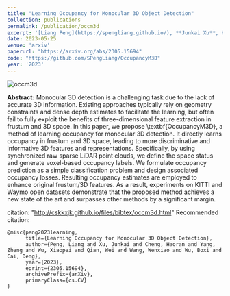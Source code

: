 ```yaml
---
title: "Learning Occupancy for Monocular 3D Object Detection"
collection: publications
permalink: /publication/occm3d
excerpt: '[Liang Peng](https://spengliang.github.io/), **Junkai Xu**, Haoran Cheng, Zheng Yang, Xiaopei Wu, Wei Qian, Wenxiao Wang, Boxi Wu, [Deng Cai](http://www.cad.zju.edu.cn/home/dengcai/)'
date: 2023-05-25
venue: 'arxiv'
paperurl: "https://arxiv.org/abs/2305.15694"
code: "https://github.com/SPengLiang/OccupancyM3D"
year: '2023'
---
```


![occm3d](https://cskkxjk.github.io/images/publications/occm3d.png)

<b>Abstract:</b>
Monocular 3D detection is a challenging task due to the lack of accurate 3D information. Existing approaches typically rely on geometry constraints and dense depth estimates to facilitate the learning, but often fail to fully exploit the benefits of three-dimensional feature extraction in frustum and 3D space. In this paper, we propose \textbf{OccupancyM3D}, a method of learning occupancy for monocular 3D detection. It directly learns occupancy in frustum and 3D space, leading to more discriminative and informative 3D features and representations. Specifically, by using synchronized raw sparse LiDAR point clouds, we define the space status and generate voxel-based occupancy labels. We formulate occupancy prediction as a simple classification problem and design associated occupancy losses. Resulting occupancy estimates are employed to enhance original frustum/3D features. As a result, experiments on KITTI and Waymo open datasets demonstrate that the proposed method achieves a new state of the art and surpasses other methods by a significant margin.

citation: "http://cskkxjk.github.io/files/bibtex/occm3d.html"
Recommended citation: 
```
@misc{peng2023learning,
      title={Learning Occupancy for Monocular 3D Object Detection}, 
      author={Peng, Liang and Xu, Junkai and Cheng, Haoran and Yang, Zheng and Wu, Xiaopei and Qian, Wei and Wang, Wenxiao and Wu, Boxi and Cai, Deng},
      year={2023},
      eprint={2305.15694},
      archivePrefix={arXiv},
      primaryClass={cs.CV}
}
```
